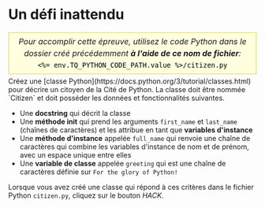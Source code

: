# Un défi inattendu

<style>
.py-script-info {
  font-size: 16px;
  text-align: center;
  background-color: #FFFFE0;
  border: 2px solid #F0E68C;
  padding: 5px;
  line-height: 1.5em;
  margin: 5px 0;
  font-style: italic;
}

.py-script-info span {
  font-style: normal;
  color: #000;
}
</style>
<div class="py-script-info">
  Pour accomplir cette épreuve, utilisez le code Python dans le dossier créé précédemment <b>à l'aide de ce nom de fichier</b>:
  <br/>
  <code><span><%= env.TQ_PYTHON_CODE_PATH.value %>/citizen.py</span></code>
</div>
Créez une [classe Python](https://docs.python.org/3/tutorial/classes.html) pour décrire un citoyen de la Cité de Python. La classe doit être nommée `Citizen` et doit posséder les données et fonctionnalités suivantes.

* Une __docstring__ qui décrit la classe
* Une __méthode init__ qui prend les arguments `first_name` et `last_name` (chaînes de caractères) et les attribue en tant que __variables d'instance__
* Une __méthode d'instance__ appelée `full_name` qui renvoie une chaîne de caractères qui combine les variables d'instance de nom et de prénom, avec un espace unique entre elles
* Une __variable de classe__ appelée `greeting` qui est une chaîne de caractères définie sur `For the glory of Python!`

Lorsque vous avez créé une classe qui répond à ces critères dans le fichier Python `citizen.py`, cliquez sur le bouton *HACK*.